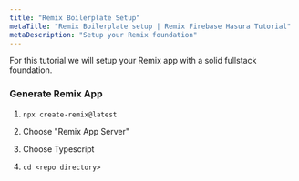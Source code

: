 ```yaml
---
title: "Remix Boilerplate Setup"
metaTitle: "Remix Boilerplate setup | Remix Firebase Hasura Tutorial"
metaDescription: "Setup your Remix foundation"
---
```


For this tutorial we will setup your Remix app with a solid fullstack foundation.

### Generate Remix App

1. `npx create-remix@latest`

1. Choose "Remix App Server"

1. Choose Typescript

1. `cd <repo directory>`
